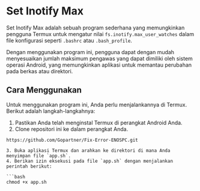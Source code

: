 # Set Inotify Max

Set Inotify Max adalah sebuah program sederhana yang memungkinkan pengguna Termux untuk mengatur nilai `fs.inotify.max_user_watches` dalam file konfigurasi seperti `.bashrc` atau `.bash_profile`. 

Dengan menggunakan program ini, pengguna dapat dengan mudah menyesuaikan jumlah maksimum pengawas yang dapat dimiliki oleh sistem operasi Android, yang memungkinkan aplikasi untuk memantau perubahan pada berkas atau direktori.

## Cara Menggunakan

Untuk menggunakan program ini, Anda perlu menjalankannya di Termux. Berikut adalah langkah-langkahnya:

1. Pastikan Anda telah menginstal Termux di perangkat Android Anda.
2. Clone repositori ini ke dalam perangkat Anda.
```
https://github.com/Gopartner/Fix-Error-ENOSPC.git

3. Buka aplikasi Termux dan arahkan ke direktori di mana Anda menyimpan file `app.sh`.
4. Berikan izin eksekusi pada file `app.sh` dengan menjalankan perintah berikut:

```bash
chmod +x app.sh

